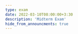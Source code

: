```yaml
---
type: exam
date: 2022-03-10T08:00:00+3:30
description: 'Midterm Exam'
hide_from_announcments: true
---
```

